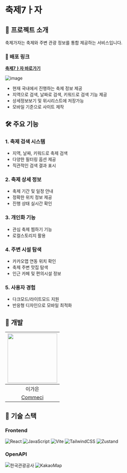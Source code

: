 # 축제7ㅏ자 
## 📱 프로젝트 소개

축제가자는 축제와 주변 관광 정보를 통합 제공하는 서비스입니다.

### 🔗 배포 링크
**[축제7ㅏ자 바로가기](https://go-festival.vercel.app/)**

![image](https://github.com/user-attachments/assets/5e0b2440-0739-44bd-a1a2-61332f7c20b1)

- 현재 국내에서 진행하는 축제 정보 제공
- 지역으로 검색, 날짜로 검색, 키워드로 검색 기능 제공
- 상세정보보기 및 위시리스트에 저장가능
- 모바일 기준으로 사이트 제작

## 🛠 주요 기능

### 1. 축제 검색 시스템
- 지역, 날짜, 키워드로 축제 검색
- 다양한 필터링 옵션 제공
- 직관적인 검색 결과 표시

### 2. 축제 상세 정보
- 축제 기간 및 일정 안내
- 정확한 위치 정보 제공
- 진행 상태 실시간 확인

### 3. 개인화 기능
- 관심 축제 찜하기 기능
- 로컬스토리지 활용

### 4. 주변 시설 탐색
- 카카오맵 연동 위치 확인
- 축제 주변 맛집 탐색
- 인근 카페 및 편의시설 정보

### 5. 사용자 경험
- 다크모드/라이트모드 지원
- 반응형 디자인으로 모바일 최적화


## 👥 개발

|<img src="https://github.com/user-attachments/assets/f7307fcd-5554-4256-a515-75ce42874c4b" width="160" height="160">|
|:---:|
|이가은|
|[Commeci](https://github.com/Commeci)|

## 🔧 기술 스택

### Frontend
![React](https://img.shields.io/badge/React-20232A?style=for-the-badge&logo=react&logoColor=61DAFB)
![JavaScript](https://img.shields.io/badge/JavaScript-F7DF1E?style=for-the-badge&logo=javascript&logoColor=black)
![Vite](https://img.shields.io/badge/Vite-646CFF?style=for-the-badge&logo=vite&logoColor=white)
![TailwindCSS](https://img.shields.io/badge/Tailwind_CSS-38B2AC?style=for-the-badge&logo=tailwind-css&logoColor=white)
![Zustand](https://img.shields.io/badge/Zustand-593D88?style=for-the-badge&logo=react&logoColor=white)

### OpenAPI
![한국관광공사](https://img.shields.io/badge/한국관광공사-003399?style=for-the-badge&logo=southkorea&logoColor=white)
![KakaoMap](https://img.shields.io/badge/KakaoMap-FFCD00?style=for-the-badge&logo=kakao&logoColor=black)


